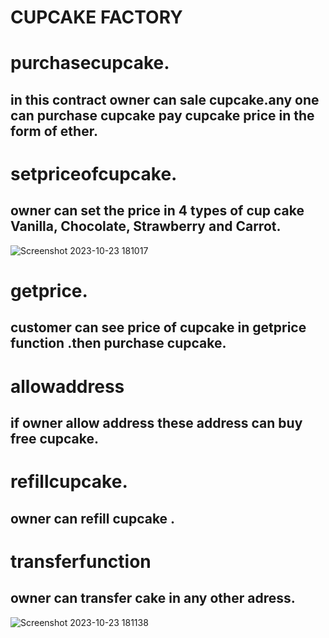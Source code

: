  # CUPCAKE FACTORY 

# purchasecupcake.

## in this contract owner can sale cupcake.any one can purchase cupcake pay cupcake price in the form of ether.

# setpriceofcupcake.

## owner can set the  price in 4 types of cup cake  Vanilla, Chocolate, Strawberry and Carrot.

 ![Screenshot 2023-10-23 181017](https://github.com/Areeba000/diamondContract/assets/140241495/301fc1dd-3f8d-46ed-8eb0-e877a3e55a96)

 # getprice.

##  customer can see price of cupcake in getprice function .then purchase cupcake.

# allowaddress

## if owner allow address these address can buy free cupcake.

#  refillcupcake.

## owner can refill cupcake .

# transferfunction 

## owner can transfer cake in any other adress. 


![Screenshot 2023-10-23 181138](https://github.com/Areeba000/diamondContract/assets/140241495/1456e0d6-6079-4f94-bc2f-699ff76b8e6a)
